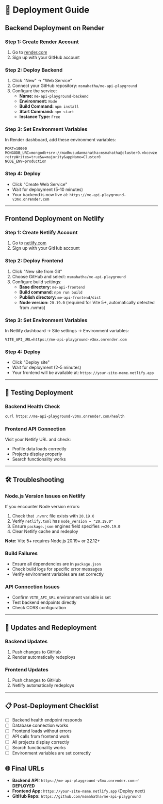 # 🚀 Deployment Guide

## Backend Deployment on Render

### Step 1: Create Render Account
1. Go to [render.com](https://render.com)
2. Sign up with your GitHub account

### Step 2: Deploy Backend
1. Click "New" → "Web Service"
2. Connect your GitHub repository: `msmahatha/me-api-playground`
3. Configure the service:
   - **Name:** `me-api-playground-backend`
   - **Environment:** `Node`
   - **Build Command:** `npm install`
   - **Start Command:** `npm start`
   - **Instance Type:** `Free`

### Step 3: Set Environment Variables
In Render dashboard, add these environment variables:
```
PORT=10000
MONGODB_URI=mongodb+srv://madhusudanmahatha:msmahatha@cluster0.vkccwze.mongodb.net/?retryWrites=true&w=majority&appName=Cluster0
NODE_ENV=production
```

### Step 4: Deploy
- Click "Create Web Service"
- Wait for deployment (5-10 minutes)
- Your backend is now live at: `https://me-api-playground-v3mx.onrender.com`

---

## Frontend Deployment on Netlify

### Step 1: Create Netlify Account
1. Go to [netlify.com](https://netlify.com)
2. Sign up with your GitHub account

### Step 2: Deploy Frontend
1. Click "New site from Git"
2. Choose GitHub and select: `msmahatha/me-api-playground`
3. Configure build settings:
   - **Base directory:** `me-api-frontend`
   - **Build command:** `npm run build`
   - **Publish directory:** `me-api-frontend/dist`
   - **Node version:** `20.19.0` (required for Vite 5+, automatically detected from .nvmrc)

### Step 3: Set Environment Variables
In Netlify dashboard → Site settings → Environment variables:
```
VITE_API_URL=https://me-api-playground-v3mx.onrender.com
```

### Step 4: Deploy
- Click "Deploy site"
- Wait for deployment (2-5 minutes)
- Your frontend will be available at: `https://your-site-name.netlify.app`

---

## 🔧 Testing Deployment

### Backend Health Check
```bash
curl https://me-api-playground-v3mx.onrender.com/health
```

### Frontend API Connection
Visit your Netlify URL and check:
- Profile data loads correctly
- Projects display properly
- Search functionality works

---

## 🛠️ Troubleshooting

### Node.js Version Issues on Netlify
If you encounter Node version errors:
1. Check that `.nvmrc` file exists with `20.19.0`
2. Verify `netlify.toml` has `node_version = "20.19.0"`
3. Ensure `package.json` engines field specifies `>=20.19.0`
4. Clear Netlify cache and redeploy

**Note:** Vite 5+ requires Node.js 20.19+ or 22.12+

### Build Failures
- Ensure all dependencies are in `package.json`
- Check build logs for specific error messages
- Verify environment variables are set correctly

### API Connection Issues
- Confirm `VITE_API_URL` environment variable is set
- Test backend endpoints directly
- Check CORS configuration

---

## 🔄 Updates and Redeployment

### Backend Updates
1. Push changes to GitHub
2. Render automatically redeploys

### Frontend Updates
1. Push changes to GitHub
2. Netlify automatically redeploys

---

## 📋 Post-Deployment Checklist

- [ ] Backend health endpoint responds
- [ ] Database connection works
- [ ] Frontend loads without errors
- [ ] API calls from frontend work
- [ ] All projects display correctly
- [ ] Search functionality works
- [ ] Environment variables are set correctly

## 🌐 Final URLs

- **Backend API:** `https://me-api-playground-v3mx.onrender.com` ✅ **DEPLOYED**
- **Frontend App:** `https://your-site-name.netlify.app` (Deploy next)
- **GitHub Repo:** `https://github.com/msmahatha/me-api-playground`
